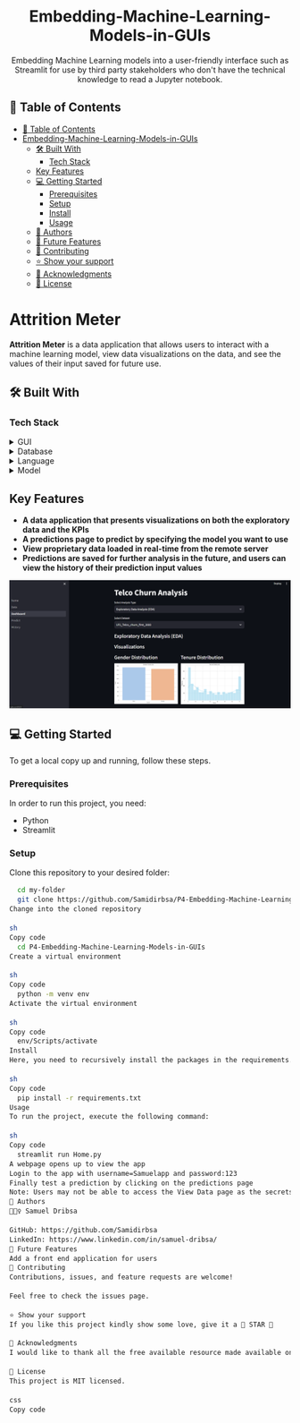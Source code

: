 <div align="center">
  <h1><b>Embedding-Machine-Learning-Models-in-GUIs</b></h1>
  Embedding Machine Learning models into a user-friendly interface such as Streamlit for use by third party stakeholders who don't have the technical knowledge to read a Jupyter notebook.
</div>

## 📗 Table of Contents

- [📗 Table of Contents](#-table-of-contents)
- [Embedding-Machine-Learning-Models-in-GUIs](#Embedding-Machine-Learning-Models-in-GUIs)
  - [🛠 Built With](#-built-with)
    - [Tech Stack](#tech-stack)
  - [Key Features](#key-features)
  - [💻 Getting Started](#-getting-started)
    - [Prerequisites](#prerequisites)
    - [Setup](#setup)
    - [Install](#install)
    - [Usage](#usage)
  - [👥 Authors](#-authors)
  - [🔭 Future Features](#-future-features)
  - [🤝 Contributing](#-contributing)
  - [⭐️ Show your support](#️-show-your-support)
  - [🙏 Acknowledgments](#-acknowledgments)
  - [📝 License](#-license)

# Attrition Meter

**Attrition Meter** is a data application that allows users to interact with a machine learning model, view data visualizations on the data, and see the values of their input saved for future use.

## 🛠 Built With

### Tech Stack

<details>
  <summary>GUI</summary>
  <ul>
    <li><a href="">Streamlit</a></li>
  </ul>
</details>

<details>
<summary>Database</summary>
  <ul>
    <li><a href="">Microsoft SQL Server</a></li>
  </ul>
</details>

<details>
<summary>Language</summary>
  <ul>
    <li><a href="">Python</a></li>
  </ul>
</details>

<details>
<summary>Model</summary>
  <ul>
    <li><a href="">Sklearn</a></li>
  </ul>
</details>

## Key Features

- **A data application that presents visualizations on both the exploratory data and the KPIs**
- **A predictions page to predict by specifying the model you want to use**
- **View proprietary data loaded in real-time from the remote server**
- **Predictions are saved for further analysis in the future, and users can view the history of their prediction input values**

![image](https://github.com/Samidirbsa/P4-Embedding-Machine-Learning-Models-in-GUIs/blob/main/assets/view.PNG)

## 💻 Getting Started

To get a local copy up and running, follow these steps.

### Prerequisites

In order to run this project, you need:

- Python
- Streamlit

### Setup

Clone this repository to your desired folder:

```sh
  cd my-folder
  git clone https://github.com/Samidirbsa/P4-Embedding-Machine-Learning-Models-in-GUIs.git
Change into the cloned repository

sh
Copy code
  cd P4-Embedding-Machine-Learning-Models-in-GUIs
Create a virtual environment

sh
Copy code
  python -m venv env
Activate the virtual environment

sh
Copy code
  env/Scripts/activate
Install
Here, you need to recursively install the packages in the requirements.txt file using the command below

sh
Copy code
  pip install -r requirements.txt
Usage
To run the project, execute the following command:

sh
Copy code
  streamlit run Home.py
A webpage opens up to view the app
Login to the app with username=Samuelapp and password:123
Finally test a prediction by clicking on the predictions page
Note: Users may not be able to access the View Data page as the secrets file is not checked into git
👥 Authors
🕵🏽‍♀️ Samuel Dribsa

GitHub: https://github.com/Samidirbsa
LinkedIn: https://www.linkedin.com/in/samuel-dribsa/
🔭 Future Features
Add a front end application for users
🤝 Contributing
Contributions, issues, and feature requests are welcome!

Feel free to check the issues page.

⭐️ Show your support
If you like this project kindly show some love, give it a 🌟 STAR 🌟

🙏 Acknowledgments
I would like to thank all the free available resource made available online

📝 License
This project is MIT licensed.

css
Copy code




